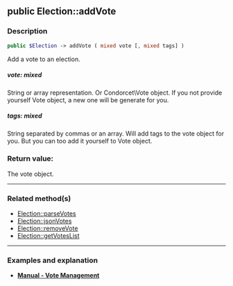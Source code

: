 ## public Election::addVote

### Description    

```php
public $Election -> addVote ( mixed vote [, mixed tags] )
```

Add a vote to an election.    


##### **vote:** *mixed*   
String or array representation. Or Condorcet\Vote object. If you not provide yourself Vote object, a new one will be generate for you.     



##### **tags:** *mixed*   
String separated by commas or an array. Will add tags to the vote object for you. But you can too add it yourself to Vote object.    



### Return value:   

The vote object.


---------------------------------------

### Related method(s)      

* [Election::parseVotes](../Election%20Class/public%20Election--parseVotes.md)    
* [Election::jsonVotes](../Election%20Class/public%20Election--jsonVotes.md)    
* [Election::removeVote](../Election%20Class/public%20Election--removeVote.md)    
* [Election::getVotesList](../Election%20Class/public%20Election--getVotesList.md)    

---------------------------------------

### Examples and explanation

* **[Manual - Vote Management](https://github.com/julien-boudry/Condorcet/wiki/II-%23-B.-Vote-management-%23-1.-Add-Vote)**    

